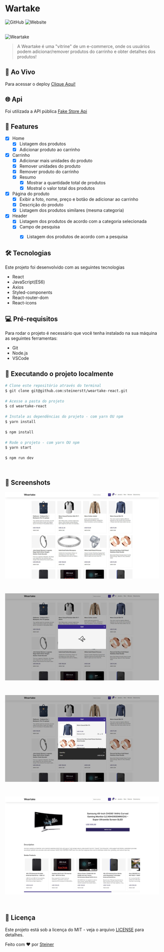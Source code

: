 #  Wartake

![GitHub](https://img.shields.io/github/license/steinerstt/weartake-react?style=for-the-badge)
![Website](https://img.shields.io/website?color=gree&label=Status&style=for-the-badge&up_message=finalizado&url=https://github.com/steinerstt/weartake-react)
<br><br>

![Weartake](https://github.com/steinerstt/screenshots-projects/blob/main/weartake-react/weartake-gif.gif?raw=true)
> A Weartake é uma "vitrine" de um e-commerce, onde os usuários podem adicionar/remover produtos do carrinho e obter detalhes dos produtos!

## 🔰 Ao Vivo
Para acessar o deploy <a href="https://weartake-react.vercel.app/" target="_blank" > Clique Aqui! </a>

## 🌐 Api
Foi utilizada a API pública <a href="https://fakestoreapi.com/docs" target="_blank" > Fake Store Api </a>


## 📌 Features
- [x] Home
    - [x] Listagem dos produtos
    - [x] Adicionar produto ao carrinho
 - [x] Carrinho
    - [x] Adicionar mais unidades do produto
    - [x] Remover unidades do produto
    - [x] Remover produto do carrinho
    - [x] Resumo
        - [x] Mostrar a quantidade total de produtos
        - [x] Mostral o valor total dos produtos
- [x] Página do produto
    - [x] Exibir a foto, nome, preço e botão de adicionar ao carrinho
    - [x] Descrição do produto
    - [x] Listagem dos produtos similares (mesma categoria)
- [x] Header
    - [x] Listagem dos produtos de acordo com a categoria selecionada
    - [x] Campo de pesquisa
        - [x] Listagem dos produtos de acordo com a pesquisa


## 🛠️ Tecnologias
 Este projeto foi desenvolvido com as seguintes tecnologias
- React
- JavaScript(ES6)
- Axios
- Styled-components
- React-router-dom
- React-icons


## 💻 Pré-requisitos
Para rodar o projeto é necessário que você tenha instalado na sua máquina as seguintes ferramentas:
-  Git
-  Node.js
-  VSCode


## 🚀 Executando o projeto localmente
```bash
# Clone este repositório através do terminal
$ git clone git@github.com:steinerstt/weartake-react.git

# Acesse a pasta do projeto
$ cd weartake-react

# Instale as dependências do projeto - com yarn OU npm
$ yarn install

$ npm install

# Rode o projeto - com yarn OU npm 
$ yarn start

$ npm run dev
```

<br>

## 📸 Screenshots

![Home](https://github.com/steinerstt/screenshots-projects/blob/main/weartake-react/home.jpg?raw=true)

<br>

![Carrinho vazio](https://github.com/steinerstt/screenshots-projects/blob/main/weartake-react/home-cart-empty.jpg?raw=true)

<br>

![Carrinho com produtos](https://github.com/steinerstt/screenshots-projects/blob/main/weartake-react/home-cart-products.jpg?raw=true)

<br>

![Página do produto](https://github.com/steinerstt/screenshots-projects/blob/main/weartake-react/page-product.jpg?raw=true)


<br>

## 📄 Licença
Este projeto está sob a licença do MIT - veja o arquivo [LICENSE](https://github.com/steinerstt/weartake-react/blob/main/LICENSE) para detalhes.

Feito com ❤ por [Steiner](https://github.com/steinerstt)
